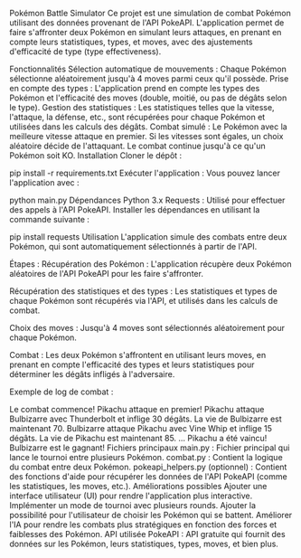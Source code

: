 Pokémon Battle Simulator
Ce projet est une simulation de combat Pokémon utilisant des données provenant de l'API PokeAPI. L'application permet de faire s'affronter deux Pokémon en simulant leurs attaques, en prenant en compte leurs statistiques, types, et moves, avec des ajustements d'efficacité de type (type effectiveness).

Fonctionnalités
Sélection automatique de mouvements : Chaque Pokémon sélectionne aléatoirement jusqu'à 4 moves parmi ceux qu'il possède.
Prise en compte des types : L'application prend en compte les types des Pokémon et l'efficacité des moves (double, moitié, ou pas de dégâts selon le type).
Gestion des statistiques : Les statistiques telles que la vitesse, l'attaque, la défense, etc., sont récupérées pour chaque Pokémon et utilisées dans les calculs des dégâts.
Combat simulé : Le Pokémon avec la meilleure vitesse attaque en premier. Si les vitesses sont égales, un choix aléatoire décide de l'attaquant. Le combat continue jusqu'à ce qu'un Pokémon soit KO.
Installation
Cloner le dépôt :


pip install -r requirements.txt
Exécuter l'application : Vous pouvez lancer l'application avec :


python main.py
Dépendances
Python 3.x
Requests : Utilisé pour effectuer des appels à l'API PokeAPI.
Installer les dépendances en utilisant la commande suivante :


pip install requests
Utilisation
L'application simule des combats entre deux Pokémon, qui sont automatiquement sélectionnés à partir de l'API.

Étapes :
Récupération des Pokémon : L'application récupère deux Pokémon aléatoires de l'API PokeAPI pour les faire s'affronter.

Récupération des statistiques et des types : Les statistiques et types de chaque Pokémon sont récupérés via l'API, et utilisés dans les calculs de combat.

Choix des moves : Jusqu'à 4 moves sont sélectionnés aléatoirement pour chaque Pokémon.

Combat : Les deux Pokémon s'affrontent en utilisant leurs moves, en prenant en compte l'efficacité des types et leurs statistiques pour déterminer les dégâts infligés à l'adversaire.

Exemple de log de combat :

Le combat commence! Pikachu attaque en premier!
Pikachu attaque Bulbizarre avec Thunderbolt et inflige 30 dégâts.
La vie de Bulbizarre est maintenant 70.
Bulbizarre attaque Pikachu avec Vine Whip et inflige 15 dégâts.
La vie de Pikachu est maintenant 85.
...
Pikachu a été vaincu! Bulbizarre est le gagnant!
Fichiers principaux
main.py : Fichier principal qui lance le tournoi entre plusieurs Pokémon.
combat.py : Contient la logique du combat entre deux Pokémon.
pokeapi_helpers.py (optionnel) : Contient des fonctions d'aide pour récupérer les données de l'API PokeAPI (comme les statistiques, les moves, etc.).
Améliorations possibles
Ajouter une interface utilisateur (UI) pour rendre l'application plus interactive.
Implémenter un mode de tournoi avec plusieurs rounds.
Ajouter la possibilité pour l'utilisateur de choisir les Pokémon qui se battent.
Améliorer l'IA pour rendre les combats plus stratégiques en fonction des forces et faiblesses des Pokémon.
API utilisée
PokeAPI : API gratuite qui fournit des données sur les Pokémon, leurs statistiques, types, moves, et bien plus.
